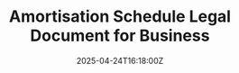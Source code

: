 ---
title: Amortisation Schedule Legal Document for Business
linkTitle: Amortisation Schedule Legal Document for Business
date: '2025-04-24T16:18:00Z'
weight: 1
description: No content
draft: false
ref: amortisation-schedule-legal-document-for-business
---
